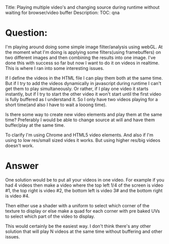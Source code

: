 Title: Playing multiple video's and changing source during runtime without waiting for browser/video buffer
Description:
TOC: qna

# Question:

I'm playing around doing some simple image filter/analysis using webGL. At the moment what I'm doing is applying some filters(using framebuffers) on two different images and then combining the results into one image. I've done this with success so far but now I want to do it on videos in realtime. This is where I ran into some interesting issues.

If I define the videos in the HTML file I can play them both at the same time. But if I try to add the videos dynamically in javascript during runtime I can't get them to play simultaneously. Or rather, if I play one video it starts instantly, but if I try to start the other video it won't start until the first video is fully buffered as I understand it. So I only have two videos playing for a short time(and also I have to wait a looong time).

Is there some way to create new video elements and play them at the same time? Preferably I would be able to change source at will and have them buffer/play at the same time.

To clarify I'm using Chrome and HTML5 video elements. And also if I'm using to low res/small sized vides it works. But using higher res/big videos doesn't work.

# Answer

One solution would be to put all your videos in one video. For example if you had 4 videos then make a video where the top left 1/4 of the screen is video #1, the top right is video #2, the bottom left is video 3# and the bottom right is video #4.

Then either use a shader with a uniform to select which corner of the texture to display or else make a quad for each corner with pre baked UVs to select which part of the video to display.

This would certainly be the easiest way. I don't think there's any other solution that will play N videos at the same time without buffering and other issues.
